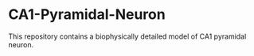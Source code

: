 # CA1-Pyramidal-Neuron
This repository contains a biophysically detailed model of CA1 pyramidal neuron. 
